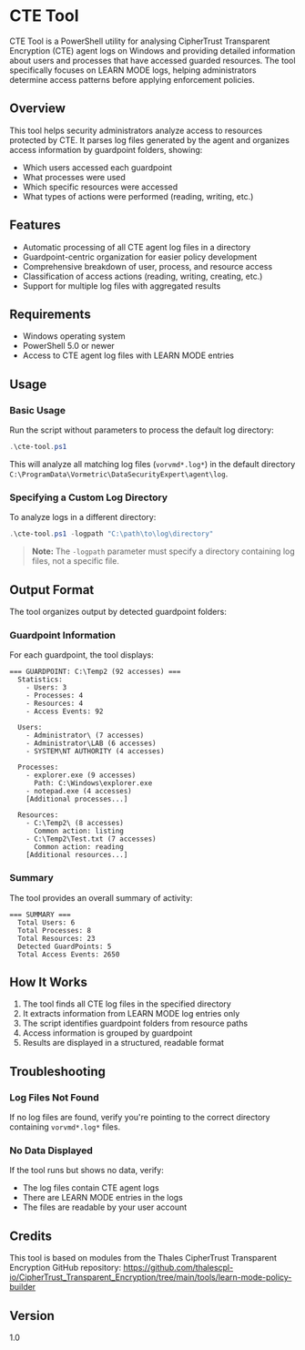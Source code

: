 # CTE Tool

CTE Tool is a PowerShell utility for analysing CipherTrust Transparent Encryption (CTE) agent logs on Windows and providing detailed information about users and processes that have accessed guarded resources. The tool specifically focuses on LEARN MODE logs, helping administrators determine access patterns before applying enforcement policies.

## Overview

This tool helps security administrators analyze access to resources protected by CTE. It parses log files generated by the agent and organizes access information by guardpoint folders, showing:

- Which users accessed each guardpoint
- What processes were used 
- Which specific resources were accessed
- What types of actions were performed (reading, writing, etc.)

## Features

- Automatic processing of all CTE agent log files in a directory
- Guardpoint-centric organization for easier policy development
- Comprehensive breakdown of user, process, and resource access
- Classification of access actions (reading, writing, creating, etc.)
- Support for multiple log files with aggregated results

## Requirements

- Windows operating system
- PowerShell 5.0 or newer
- Access to CTE agent log files with LEARN MODE entries

## Usage

### Basic Usage

Run the script without parameters to process the default log directory:

```powershell
.\cte-tool.ps1
```

This will analyze all matching log files (`vorvmd*.log*`) in the default directory `C:\ProgramData\Vormetric\DataSecurityExpert\agent\log`.

### Specifying a Custom Log Directory

To analyze logs in a different directory:

```powershell
.\cte-tool.ps1 -logpath "C:\path\to\log\directory"
```

> **Note:** The `-logpath` parameter must specify a directory containing log files, not a specific file.

## Output Format

The tool organizes output by detected guardpoint folders:

### Guardpoint Information

For each guardpoint, the tool displays:

```
=== GUARDPOINT: C:\Temp2 (92 accesses) ===
  Statistics:
    - Users: 3
    - Processes: 4
    - Resources: 4
    - Access Events: 92

  Users:
    - Administrator\ (7 accesses)
    - Administrator\LAB (6 accesses)
    - SYSTEM\NT AUTHORITY (4 accesses)

  Processes:
    - explorer.exe (9 accesses)
      Path: C:\Windows\explorer.exe
    - notepad.exe (4 accesses)
    [Additional processes...]

  Resources:
    - C:\Temp2\ (8 accesses)
      Common action: listing
    - C:\Temp2\Test.txt (7 accesses)
      Common action: reading
    [Additional resources...]
```

### Summary

The tool provides an overall summary of activity:

```
=== SUMMARY ===
  Total Users: 6
  Total Processes: 8
  Total Resources: 23
  Detected GuardPoints: 5
  Total Access Events: 2650
```

## How It Works

1. The tool finds all CTE log files in the specified directory
2. It extracts information from LEARN MODE log entries only
3. The script identifies guardpoint folders from resource paths
4. Access information is grouped by guardpoint 
5. Results are displayed in a structured, readable format

## Troubleshooting

### Log Files Not Found

If no log files are found, verify you're pointing to the correct directory containing `vorvmd*.log*` files.

### No Data Displayed

If the tool runs but shows no data, verify:
- The log files contain CTE agent logs
- There are LEARN MODE entries in the logs
- The files are readable by your user account

## Credits

This tool is based on modules from the Thales CipherTrust Transparent Encryption GitHub repository:
https://github.com/thalescpl-io/CipherTrust_Transparent_Encryption/tree/main/tools/learn-mode-policy-builder

## Version

1.0 

